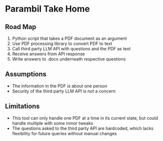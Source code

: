 # Parambil Take Home

## Road Map
1. Python script that takes a PDF document as an argument
2. Use PDF processing library to convert PDF to text
3. Call third party LLM API with questions and the PDF as text
4. Receive answers from API response
5. Write answers to .docx underneath respective questions

## Assumptions
* The information in the PDF is about one person
* Security of the third party LLM API is not a concern

## Limitations
* This tool can only handle one PDF at a time in its current state, but could handle multiple with some minor tweaks
* The questions asked to the third party API are hardcoded, which lacks flexibility for future queries without manual changes